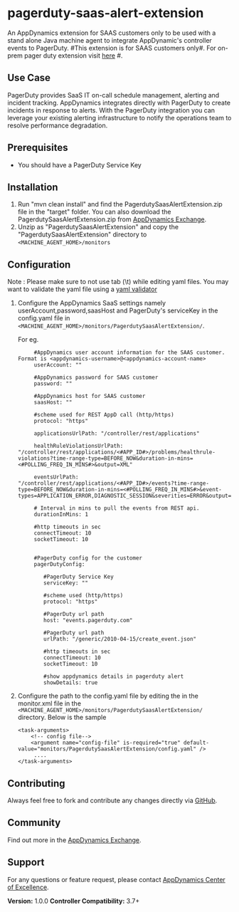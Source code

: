 pagerduty-saas-alert-extension
==========================

An AppDynamics extension for SAAS customers only to be used with a stand alone Java machine agent to integrate AppDynamic's controller events
to PagerDuty. #This extension is for SAAS customers only#. For on-prem pager duty extension visit [here](http://community.appdynamics.com/t5/AppDynamics-eXchange/PagerDuty-Alerting-Extension/idi-p/747) #.


## Use Case ##

PagerDuty provides SaaS IT on-call schedule management, alerting and incident tracking. AppDynamics integrates directly with PagerDuty to create incidents in response to alerts.
With the PagerDuty integration you can leverage your existing alerting infrastructure to notify the operations team to resolve performance degradation.

## Prerequisites ##

- You should have a PagerDuty Service Key


## Installation ##

1. Run "mvn clean install" and find the PagerdutySaasAlertExtension.zip file in the "target" folder. You can also download the PagerdutySaasAlertExtension.zip from [AppDynamics Exchange][].
2. Unzip as "PagerdutySaasAlertExtension" and copy the "PagerdutySaasAlertExtension" directory to `<MACHINE_AGENT_HOME>/monitors`



## Configuration ##

Note : Please make sure to not use tab (\t) while editing yaml files. You may want to validate the yaml file using a [yaml validator](http://yamllint.com/)

1. Configure the AppDynamics SaaS settings namely userAccount,password,saasHost and PagerDuty's serviceKey in the config.yaml file in `<MACHINE_AGENT_HOME>/monitors/PagerdutySaasAlertExtension/`.

   For eg.

   ```
        #AppDynamics user account information for the SAAS customer. Format is <appdynamics-username>@<appdynamics-account-name>
        userAccount: ""

        #AppDynamics password for SAAS customer
        password: ""

        #AppDynamics host for SAAS customer
        saasHost: ""

        #scheme used for REST AppD call (http/https)
        protocol: "https"

        applicationsUrlPath: "/controller/rest/applications"

        healthRuleViolationsUrlPath: "/controller/rest/applications/<#APP_ID#>/problems/healthrule-violations?time-range-type=BEFORE_NOW&duration-in-mins=<#POLLING_FREQ_IN_MINS#>&output=XML"

        eventsUrlPath: "/controller/rest/applications/<#APP_ID#>/events?time-range-type=BEFORE_NOW&duration-in-mins=<#POLLING_FREQ_IN_MINS#>&event-types=APPLICATION_ERROR,DIAGNOSTIC_SESSION&severities=ERROR&output=XML"

        # Interval in mins to pull the events from REST api.
        durationInMins: 1

        #http timeouts in sec
        connectTimeout: 10
        socketTimeout: 10


        #PagerDuty config for the customer
        pagerDutyConfig:

           #PagerDuty Service Key
           serviceKey: ""

           #scheme used (http/https)
           protocol: "https"

           #PagerDuty url path
           host: "events.pagerduty.com"

           #PagerDuty url path
           urlPath: "/generic/2010-04-15/create_event.json"

           #http timeouts in sec
           connectTimeout: 10
           socketTimeout: 10

           #show appdynamics details in pagerduty alert
           showDetails: true

   ```


3. Configure the path to the config.yaml file by editing the <task-arguments> in the monitor.xml file in the `<MACHINE_AGENT_HOME>/monitors/PagerdutySaasAlertExtension/` directory. Below is the sample

     ```
     <task-arguments>
         <!-- config file-->
         <argument name="config-file" is-required="true" default-value="monitors/PagerdutySaasAlertExtension/config.yaml" />
          ....
     </task-arguments>
    ```


## Contributing ##

Always feel free to fork and contribute any changes directly via [GitHub][].

## Community ##

Find out more in the [AppDynamics Exchange][].

## Support ##

For any questions or feature request, please contact [AppDynamics Center of Excellence][].

**Version:** 1.0.0
**Controller Compatibility:** 3.7+

[Github]: https://github.com/Appdynamics/pagerduty-saas-alert-extension
[AppDynamics Exchange]: http://community.appdynamics.com/t5/AppDynamics-eXchange/idb-p/extensions
[AppDynamics Center of Excellence]: mailto:ace-request@appdynamics.com
